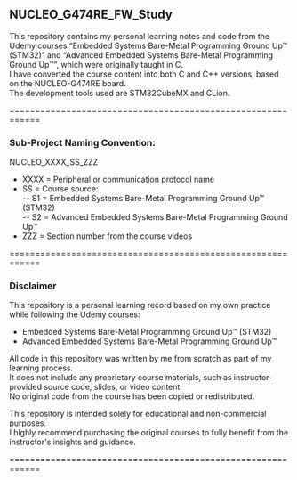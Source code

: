## NUCLEO_G474RE_FW_Study

This repository contains my personal learning notes and code from the Udemy courses “Embedded Systems Bare-Metal Programming Ground Up™ (STM32)” and “Advanced Embedded Systems Bare-Metal Programming Ground Up™”, which were originally taught in C.  
I have converted the course content into both C and C++ versions, based on the NUCLEO-G474RE board.  
The development tools used are STM32CubeMX and CLion.  

============================================================  

### Sub-Project Naming Convention:
NUCLEO_XXXX_SS_ZZZ  

- XXXX = Peripheral or communication protocol name  
- SS = Course source:  
 -- S1 = Embedded Systems Bare-Metal Programming Ground Up™ (STM32)    
 -- S2 = Advanced Embedded Systems Bare-Metal Programming Ground Up™     
- ZZZ = Section number from the course videos

============================================================  

### Disclaimer  
This repository is a personal learning record based on my own practice while following the Udemy courses:  
- Embedded Systems Bare-Metal Programming Ground Up™ (STM32)  
- Advanced Embedded Systems Bare-Metal Programming Ground Up™  

All code in this repository was written by me from scratch as part of my learning process.  
It does not include any proprietary course materials, such as instructor-provided source code, slides, or video content.  
No original code from the course has been copied or redistributed.  

This repository is intended solely for educational and non-commercial purposes.  
I highly recommend purchasing the original courses to fully benefit from the instructor's insights and guidance.  

============================================================  
